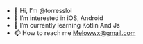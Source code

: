 - 👋 Hi, I’m @torresslol
- 👀 I’m interested in iOS, Android
- 🌱 I’m currently learning Kotlin And Js
- 📫 How to reach me Melowwx@gmail.com

<!---
torresslol/torresslol is a ✨ special ✨ repository because its `README.md` (this file) appears on your GitHub profile.
You can click the Preview link to take a look at your changes.
--->
